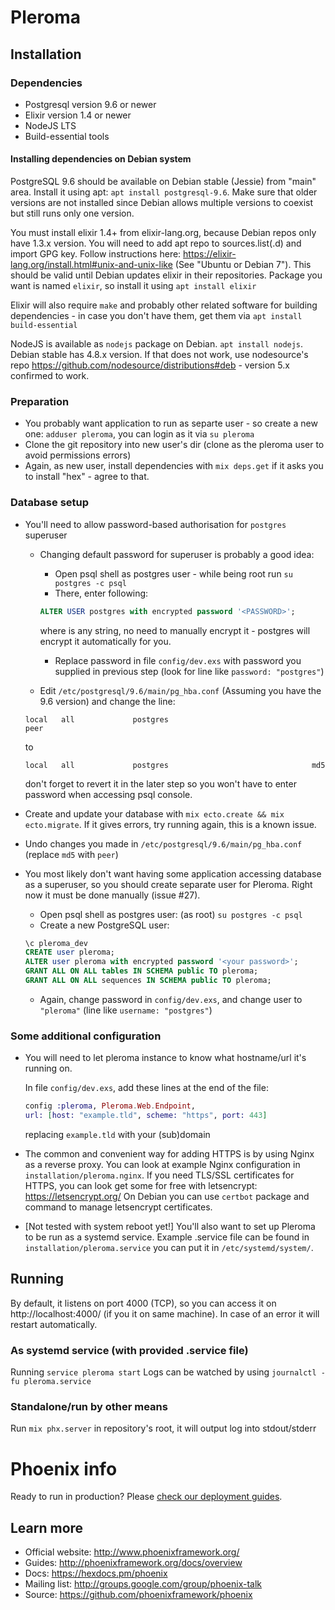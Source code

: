 # Pleroma

## Installation

### Dependencies

* Postgresql version 9.6 or newer
* Elixir version 1.4 or newer
* NodeJS LTS 
* Build-essential tools

#### Installing dependencies on Debian system
PostgreSQL 9.6 should be available on Debian stable (Jessie) from "main" area. Install it using apt: `apt install postgresql-9.6`. Make sure that older versions are not installed since Debian allows multiple versions to coexist but still runs only one version.

You must install elixir 1.4+ from elixir-lang.org, because Debian repos only have 1.3.x version. You will need to add apt repo to sources.list(.d) and import GPG key. Follow instructions here: https://elixir-lang.org/install.html#unix-and-unix-like (See "Ubuntu or Debian 7"). This should be valid until Debian updates elixir in their repositories. Package you want is named `elixir`, so install it using `apt install elixir`

Elixir will also require `make` and probably other related software for building dependencies - in case you don't have them, get them via `apt install build-essential`

NodeJS is available as `nodejs` package on Debian. `apt install nodejs`. Debian stable has 4.8.x version. If that does not work, use nodesource's repo https://github.com/nodesource/distributions#deb - version 5.x confirmed to work.

### Preparation

  * You probably want application to run as separte user - so create a new one: `adduser pleroma`, you can login as it via `su pleroma`
  * Clone the git repository into new user's dir (clone as the pleroma user to avoid permissions errors)
  * Again, as new user, install dependencies with `mix deps.get` if it asks you to install "hex" - agree to that.

### Database setup

  * You'll need to allow password-based authorisation for `postgres` superuser
     * Changing default password for superuser is probably a good idea:
        * Open psql shell as postgres user - while being root run `su postgres -c psql`
        * There, enter following: 

        ```sql
        ALTER USER postgres with encrypted password '<PASSWORD>';
        ``` 

        where <PASSWORD> is any string, no need to manually encrypt it - postgres will encrypt it automatically for you.
        * Replace password in file `config/dev.exs` with password you supplied in previous step (look for line like `password: "postgres"`)
     
     * Edit `/etc/postgresql/9.6/main/pg_hba.conf` (Assuming you have the 9.6 version) and change the line:

     ```
     local   all             postgres                                peer
     ```

     to

     ```
     local   all             postgres                                md5
     ```

     don't forget to revert it in the later step so you won't have to enter password when accessing psql console.
  * Create and update your database with `mix ecto.create && mix ecto.migrate`. If it gives errors, try running again, this is a known issue.
  * Undo changes you made in `/etc/postgresql/9.6/main/pg_hba.conf` (replace `md5` with `peer`)
  * You most likely don't want having some application accessing database as a superuser, so you should create separate user for Pleroma. Right now it must be done manually (issue #27).
     * Open psql shell as postgres user: (as root) `su postgres -c psql`
     * Create a new PostgreSQL user: 

     ```sql
     \c pleroma_dev
     CREATE user pleroma;
     ALTER user pleroma with encrypted password '<your password>';
     GRANT ALL ON ALL tables IN SCHEMA public TO pleroma;
     GRANT ALL ON ALL sequences IN SCHEMA public TO pleroma;
     ```

     * Again, change password in `config/dev.exs`, and change user to `"pleroma"` (line like `username: "postgres"`)

### Some additional configuration

  * You will need to let pleroma instance to know what hostname/url it's running on.

    In file `config/dev.exs`, add these lines at the end of the file:

    ```elixir
    config :pleroma, Pleroma.Web.Endpoint,
    url: [host: "example.tld", scheme: "https", port: 443] 
    ```

    replacing `example.tld` with your (sub)domain
    
  * The common and convenient way for adding HTTPS is by using Nginx as a reverse proxy. You can look at example Nginx configuration in `installation/pleroma.nginx`. If you need TLS/SSL certificates for HTTPS, you can look get some for free with letsencrypt: https://letsencrypt.org/
  On Debian you can use `certbot` package and command to manage letsencrypt certificates.

  * [Not tested with system reboot yet!] You'll also want to set up Pleroma to be run as a systemd service. Example .service file can be found in `installation/pleroma.service` you can put it in `/etc/systemd/system/`.

## Running

By default, it listens on port 4000 (TCP), so you can access it on http://localhost:4000/ (if you it on same machine). In case of an error it will restart automatically.

### As systemd service (with provided .service file)
Running `service pleroma start`
Logs can be watched by using `journalctl -fu pleroma.service`

### Standalone/run by other means
Run `mix phx.server` in repository's root, it will output log into stdout/stderr

# Phoenix info

Ready to run in production? Please [check our deployment guides](http://www.phoenixframework.org/docs/deployment).

## Learn more

  * Official website: http://www.phoenixframework.org/
  * Guides: http://phoenixframework.org/docs/overview
  * Docs: https://hexdocs.pm/phoenix
  * Mailing list: http://groups.google.com/group/phoenix-talk
  * Source: https://github.com/phoenixframework/phoenix
